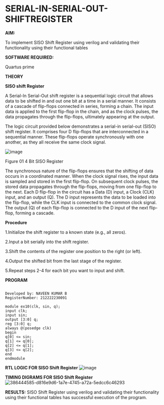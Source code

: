# SERIAL-IN-SERIAL-OUT-SHIFTREGISTER

**AIM:**

To implement  SISO Shift Register using verilog and validating their functionality using their functional tables

**SOFTWARE REQUIRED:**

Quartus prime

**THEORY**

**SISO shift Register**

A Serial-In Serial-Out shift register is a sequential logic circuit that allows data to be shifted in and out one bit at a time in a serial manner. It consists of a cascade of flip-flops connected in series, forming a chain. The input data is applied to the first flip-flop in the chain, and as the clock pulses, the data propagates through the flip-flops, ultimately appearing at the output.

The logic circuit provided below demonstrates a serial-in serial-out (SISO) shift register. It comprises four D flip-flops that are interconnected in a sequential manner. These flip-flops operate synchronously with one another, as they all receive the same clock signal.

![image](https://github.com/naavaneetha/SERIAL-IN-SERIAL-OUT-SHIFTREGISTER/assets/154305477/e81c4072-37f9-46c6-8145-566764b74c3a)

Figure 01 4 Bit SISO Register

The synchronous nature of the flip-flops ensures that the shifting of data occurs in a coordinated manner. When the clock signal rises, the input data is sampled and stored in the first flip-flop. On subsequent clock pulses, the stored data propagates through the flip-flops, moving from one flip-flop to the next.
Each D flip-flop in the circuit has a Data (D) input, a Clock (CLK) input, and an output (Q). The D input represents the data to be loaded into the flip-flop, while the CLK input is connected to the common clock signal. The output (Q) of each flip-flop is connected to the D input of the next flip-flop, forming a cascade.

**Procedure**

1.Initialize the shift register to a known state (e.g., all zeros).

2.Input a bit serially into the shift register.

3.Shift the contents of the register one position to the right (or left).

4.Output the shifted bit from the last stage of the register.

5.Repeat steps 2-4 for each bit you want to input and shift.

**PROGRAM**

```

Developed by: NAVEEN KUMAR B
RegisterNumber: 212222230091

```
```
module ex10(clk, sin, q);
input clk;
input sin;
output [3:0] q;
reg [3:0] q;
always @(posedge clk)
begin
q[0] <= sin;
q[1] <= q[0];
q[2] <= q[1];
q[3] <= q[2];
end
endmodule
```

**RTL LOGIC FOR SISO Shift Register**
![image](https://github.com/user-attachments/assets/3c49470f-cd2a-49d3-98a2-222f05c7c27e)

**TIMING DIGRAMS FOR SISO Shift Register**
![386444585-d816e9d6-1a7e-4745-a72a-5edcc6c46293](https://github.com/user-attachments/assets/c43d50c0-57a0-40ff-9e8a-1aefd486a42f)

**RESULTS:** 
SISO Shift Register using verilog and validating their functionality using their functional tables has successful execution of the program.
